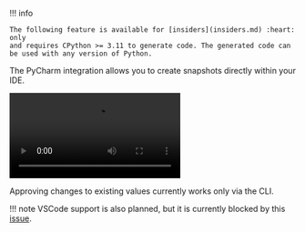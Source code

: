 !!! info

    The following feature is available for [insiders](insiders.md) :heart: only
    and requires CPython >= 3.11 to generate code. The generated code can be used with any version of Python.


The PyCharm integration allows you to create snapshots directly within your IDE.

<video controls>
<source src="../assets/pycharm_run.mp4" type="video/mp4">
</video>

Approving changes to existing values currently works only via the CLI.

!!! note
    VSCode support is also planned, but it is currently blocked by this [issue](https://github.com/microsoft/vscode-python/issues/22812).
